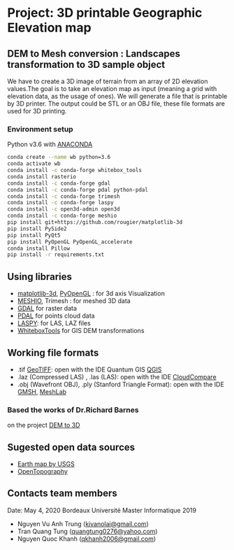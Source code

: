 # Project: 3D printable Geographic Elevation map

## DEM to Mesh conversion : Landscapes transformation to 3D sample object

We have to create a 3D image of terrain from an array of 2D elevation values.The goal is to take an elevation map as input (meaning a grid with elevation data, as the usage of ones). We will generate a file that is printable by 3D printer. The output could be STL or an OBJ file, these file formats are used for 3D printing.

### Environment setup

Python v3.6 with [ANACONDA](https://docs.conda.io/en/latest/miniconda.html)

```bash
conda create --name wb python=3.6
conda activate wb
conda install -c conda-forge whitebox_tools
conda install rasterio
conda install -c conda-forge gdal
conda install -c conda-forge pdal python-pdal
conda install -c conda-forge trimesh
conda install -c conda-forge laspy
conda install -c open3d-admin open3d
conda install -c conda-forge meshio
pip install git+https://github.com/rougier/matplotlib-3d
pip install PySide2
pip install PyQt5
pip install PyOpenGL PyOpenGL_accelerate
conda install Pillow
pip install -r requirements.txt
```

## Using libraries

- [ matplotlib-3d](https://github.com/rougier/matplotlib-3d), [PyOpenGL](http://pyopengl.sourceforge.net/) : for 3d axis Visualization
- [MESHIO](https://github.com/nschloe/meshio), Trimesh : for meshed 3D data
- [GDAL](https://anaconda.org/conda-forge/gdal) for raster data
- [PDAL](https://anaconda.org/conda-forge/pdal) for points cloud data
- [LASPY](https://github.com/laspy/laspy): for LAS, LAZ files
- [WhiteboxTools](https://jblindsay.github.io/ghrg/WhiteboxTools/) for GIS DEM transformations

## Working file formats

 - .tif [GeoTIFF](https://earthdata.nasa.gov/esdis/eso/standards-and-references/geotiff): 
 open with the IDE Quantum GIS [QGIS](http://www.qgis.org/)
 - .laz (Compressed LAS) , .las (LAS):
 open with the IDE [CloudCompare](https://www.cloudcompare.org/)
 - .obj (Wavefront OBJ), .ply (Stanford Triangle Format):
 open with the IDE [GMSH](http://gmsh.info/), [MeshLab](http://www.meshlab.net/)

### Based the works of Dr.Richard Barnes

on the project [DEM to 3D](https://github.com/r-barnes/DEMto3D)

## Sugested open data sources

- [Earth map by USGS](rhttps://earthexplorer.usgs.gov/)
- [OpenTopography](https://opentopography.org/blog/demand-3d-topographic-differencing)

## Contacts team members

Date: May 4, 2020
Bordeaux Université
Master Informatique 2019

- Nguyen Vu Anh Trung (kivanolai@gmail.com)
- Tran Quang Tung (quangtung0276@yahoo.com)
- Nguyen Quoc Khanh (qkhanh2006@gmail.com)